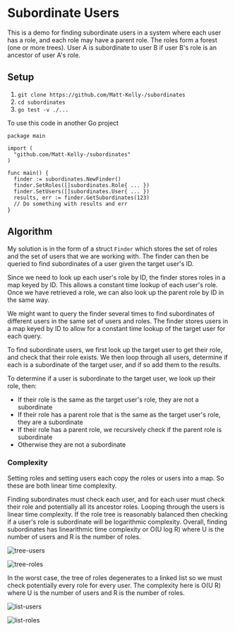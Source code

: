 # Subordinate Users

This is a demo for finding subordinate users in a system where each user has a role, and each role may have a parent role.
The roles form a forest (one or more trees). User A is subordinate to user B if user B's role is an ancestor of user A's role.

## Setup

1. `git clone https://github.com/Matt-Kelly-/subordinates`
2. `cd subordinates`
3. `go test -v ./...`

To use this code in another Go project

```
package main

import (
  "github.com/Matt-Kelly-/subordinates"
)

func main() {
  finder := subordinates.NewFinder()
  finder.SetRoles([]subordinates.Role{ ... })
  finder.SetUsers([]subordinates.User{ ... })
  results, err := finder.GetSubordinates(123)
  // Do something with results and err
}
```

## Algorithm

My solution is in the form of a struct `Finder` which stores the set of roles and the set of users that we are working with. The finder can then be queried to find subordinates of a user given the target user's ID.

Since we need to look up each user's role by ID, the finder stores roles in a map keyed by ID. This allows a constant time lookup of each user's role. Once we have retrieved a role, we can also look up the parent role by ID in the same way.

We might want to query the finder several times to find subordinates of different users in the same set of users and roles. The finder stores users in a map keyed by ID to allow for a constant time lookup of the target user for each query.

To find subordinate users, we first look up the target user to get their role, and check that their role exists. We then loop through all users, determine if each is a subordinate of the target user, and if so add them to the results. 

To determine if a user is subordinate to the target user, we look up their role, then:
- If their role is the same as the target user's role, they are not a subordinate
- If their role has a parent role that is the same as the target user's role, they are a subordinate
- If their role has a parent role, we recursively check if the parent role is subordinate
- Otherwise they are not a subordinate

### Complexity

Setting roles and setting users each copy the roles or users into a map. So these are both linear time complexity.

Finding subordinates must check each user, and for each user must check their role and potentially all its ancestor roles. Looping through the users is linear time complexity. If the role tree is reasonably balanced then checking if a user's role is subordinate will be logarithmic complexity. Overall, finding subordinates has linearithmic time complexity or O(U log R) where U is the number of users and R is the number of roles.

![tree-users](https://user-images.githubusercontent.com/6522959/148671156-50783500-8587-43d7-a476-77e1ff4e4a72.png)

![tree-roles](https://user-images.githubusercontent.com/6522959/148671175-453cf880-8c29-4729-bc21-92ab2a7ccc8a.png)

In the worst case, the tree of roles degenerates to a linked list so we must check potentially every role for every user. The complexity here is O(U R) where U is the number of users and R is the number of roles. 

![list-users](https://user-images.githubusercontent.com/6522959/148671253-a8df50ba-7570-4514-8294-a66c52bab3b2.png)

![list-roles](https://user-images.githubusercontent.com/6522959/148671268-1fa08104-9a83-42f9-a588-bc662bf148bb.png)

